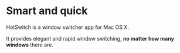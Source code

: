 # Smart and quick

HotSwitch is a window switcher app for Mac OS X.

It provides elegant and rapid window switching, **no matter how many windows** there are.

